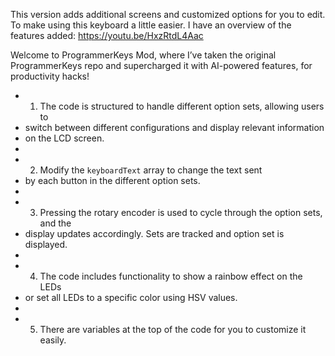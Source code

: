 This version adds additional screens and customized options for you to edit. To make using this keyboard a little easier. 
I have an overview of the features added: https://youtu.be/HxzRtdL4Aac 

Welcome to ProgrammerKeys Mod, where I’ve taken the original ProgrammerKeys repo and supercharged it with AI-powered features, for productivity hacks!
 
 * 1. The code is structured to handle different option sets, allowing users to
 * switch between different configurations and display relevant information
 * on the LCD screen.
 *
 * 2. Modify the `keyboardText` array to change the text sent
 * by each button in the different option sets.
 *
 * 3. Pressing the rotary encoder is used to cycle through the option sets, and the
 * display updates accordingly. Sets are tracked and option set is displayed.
 *
 * 4. The code includes functionality to show a rainbow effect on the LEDs
 * or set all LEDs to a specific color using HSV values.
 *
 * 5. There are variables at the top of the code for you to customize it easily.
